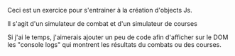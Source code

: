Ceci est un exercice pour s'entrainer à la création d'objects Js. 

Il s'agit d'un simulateur de combat et d'un simulateur de courses

Si j'ai le temps, j'aimerais ajouter un peu de code afin d'afficher sur le DOM les "console logs" qui montrent les résultats du combats ou des courses.
